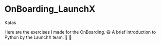 # OnBoarding_LaunchX
Katas

Here are the exercises I made for the OnBoarding. :smiley:
A brief introduction to Python by the LaunchX team. :rocket: :space_invader:


